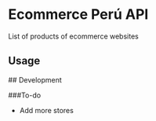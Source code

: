 # Ecommerce Perú API 
List of products of ecommerce websites 

## Usage

## Development


###To-do
- Add more stores 